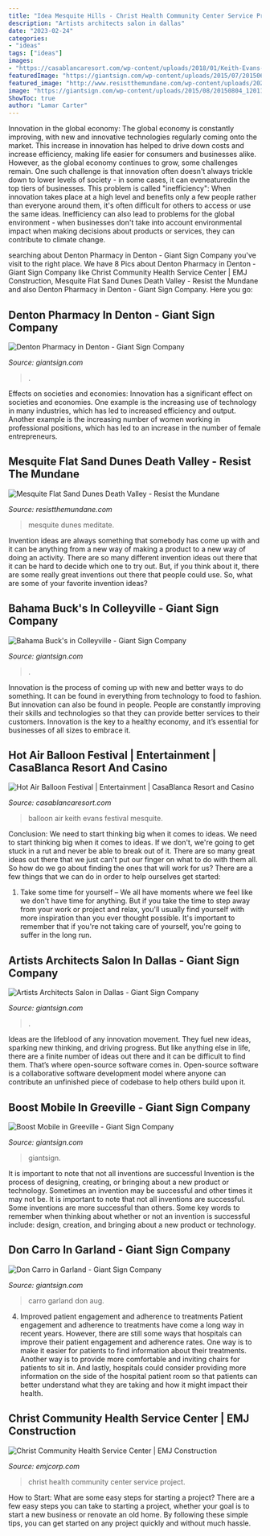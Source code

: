 ```yaml
---
title: "Idea Mesquite Hills - Christ Health Community Center Service Project"
description: "Artists architects salon in dallas"
date: "2023-02-24"
categories:
- "ideas"
tags: ["ideas"]
images:
- "https://casablancaresort.com/wp-content/uploads/2018/01/Keith-Evans-Smileys-Dream-Santaquin-UT.jpg"
featuredImage: "https://giantsign.com/wp-content/uploads/2015/07/20150630_165819.jpg"
featured_image: "http://www.resistthemundane.com/wp-content/uploads/2020/02/4J6A0224-1024x794.jpg"
image: "https://giantsign.com/wp-content/uploads/2015/08/20150804_120118-940x475.jpg"
ShowToc: true
author: "Lamar Carter"
---
```



Innovation in the global economy:
The global economy is constantly improving, with new and innovative technologies regularly coming onto the market. This increase in innovation has helped to drive down costs and increase efficiency, making life easier for consumers and businesses alike. However, as the global economy continues to grow, some challenges remain. One such challenge is that innovation often doesn't always trickle down to lower levels of society - in some cases, it can eveneaturedin the top tiers of businesses. This problem is called "inefficiency": When innovation takes place at a high level and benefits only a few people rather than everyone around them, it's often difficult for others to access or use the same ideas. Inefficiency can also lead to problems for the global environment - when businesses don't take into account environmental impact when making decisions about products or services, they can contribute to climate change.

	

		
searching about Denton Pharmacy in Denton - Giant Sign Company you've visit to the right place. We have 8 Pics about Denton Pharmacy in Denton - Giant Sign Company like Christ Community Health Service Center | EMJ Construction, Mesquite Flat Sand Dunes Death Valley - Resist the Mundane and also Denton Pharmacy in Denton - Giant Sign Company. Here you go:
		
    
## Denton Pharmacy In Denton - Giant Sign Company

<img loading=lazy src="http://giantsign.com/wp-content/uploads/2016/01/edited-820x465.jpg" onerror="this.onerror=null;this.src='https://tse2.mm.bing.net/th?id=OIP.hS_JU4Z4_cywJy2S5Ze-LgHaEM&amp;pid=15.1';" alt="Denton Pharmacy in Denton - Giant Sign Company">

_Source: giantsign.com_

>. 

	

Effects on societies and economies:
Innovation has a significant effect on societies and economies. One example is the increasing use of technology in many industries, which has led to increased efficiency and output. Another example is the increasing number of women working in professional positions, which has led to an increase in the number of female entrepreneurs.

    
## Mesquite Flat Sand Dunes Death Valley - Resist The Mundane

<img loading=lazy src="http://www.resistthemundane.com/wp-content/uploads/2020/02/4J6A0224-1024x794.jpg" onerror="this.onerror=null;this.src='https://tse3.mm.bing.net/th?id=OIP.YujGIqOKaH6eJGtCQg98HAHaFv&amp;pid=15.1';" alt="Mesquite Flat Sand Dunes Death Valley - Resist the Mundane">

_Source: resistthemundane.com_

>mesquite dunes meditate. 

	

Invention ideas are always something that somebody has come up with and it can be anything from a new way of making a product to a new way of doing an activity. There are so many different invention ideas out there that it can be hard to decide which one to try out. But, if you think about it, there are some really great inventions out there that people could use. So, what are some of your favorite invention ideas?

    
## Bahama Buck&#039;s In Colleyville - Giant Sign Company

<img loading=lazy src="https://giantsign.com/wp-content/uploads/2014/11/IMG_20141128_161548.jpg" onerror="this.onerror=null;this.src='https://tse3.mm.bing.net/th?id=OIP.bi76ocu-le3uGMvEKPDb-gHaFj&amp;pid=15.1';" alt="Bahama Buck&#039;s in Colleyville - Giant Sign Company">

_Source: giantsign.com_

>. 

	

Innovation is the process of coming up with new and better ways to do something. It can be found in everything from technology to food to fashion. But innovation can also be found in people. People are constantly improving their skills and technologies so that they can provide better services to their customers. Innovation is the key to a healthy economy, and it’s essential for businesses of all sizes to embrace it.

    
## Hot Air Balloon Festival | Entertainment | CasaBlanca Resort And Casino

<img loading=lazy src="https://casablancaresort.com/wp-content/uploads/2018/01/Keith-Evans-Smileys-Dream-Santaquin-UT.jpg" onerror="this.onerror=null;this.src='https://tse1.mm.bing.net/th?id=OIP.7RLmOtKPtWvb1GCgi_hrbwHaJQ&amp;pid=15.1';" alt="Hot Air Balloon Festival | Entertainment | CasaBlanca Resort and Casino">

_Source: casablancaresort.com_

>balloon air keith evans festival mesquite. 

	

Conclusion: We need to start thinking big when it comes to ideas.
We need to start thinking big when it comes to ideas. If we don't, we're going to get stuck in a rut and never be able to break out of it. There are so many great ideas out there that we just can't put our finger on what to do with them all. So how do we go about finding the ones that will work for us? There are a few things that we can do in order to help ourselves get started: 
1) Take some time for yourself – We all have moments where we feel like we don't have time for anything. But if you take the time to step away from your work or project and relax, you'll usually find yourself with more inspiration than you ever thought possible. It's important to remember that if you're not taking care of yourself, you're going to suffer in the long run.

    
## Artists Architects Salon In Dallas - Giant Sign Company

<img loading=lazy src="https://giantsign.com/wp-content/uploads/2015/07/20150630_165819.jpg" onerror="this.onerror=null;this.src='https://tse4.mm.bing.net/th?id=OIP.u47KpjFQsSPwo3hv5X9ZzwHaEK&amp;pid=15.1';" alt="Artists Architects Salon in Dallas - Giant Sign Company">

_Source: giantsign.com_

>. 

	

Ideas are the lifeblood of any innovation movement. They fuel new ideas, sparking new thinking, and driving progress. But like anything else in life, there are a finite number of ideas out there and it can be difficult to find them. That’s where open-source software comes in. Open-source software is a collaborative software development model where anyone can contribute an unfinished piece of codebase to help others build upon it.

    
## Boost Mobile In Greeville - Giant Sign Company

<img loading=lazy src="https://giantsign.com/wp-content/uploads/2015/08/20150731_122952.jpg" onerror="this.onerror=null;this.src='https://tse1.mm.bing.net/th?id=OIP.Fj6tlGOL0z9SpbQBP-5vOwHaFj&amp;pid=15.1';" alt="Boost Mobile in Greeville - Giant Sign Company">

_Source: giantsign.com_

>giantsign. 

	

It is important to note that not all inventions are successful
Invention is the process of designing, creating, or bringing about a new product or technology. Sometimes an invention may be successful and other times it may not be. It is important to note that not all inventions are successful. 
Some inventions are more successful than others. Some key words to remember when thinking about whether or not an invention is successful include: design, creation, and bringing about a new product or technology.

    
## Don Carro In Garland - Giant Sign Company

<img loading=lazy src="https://giantsign.com/wp-content/uploads/2015/08/20150804_120118-940x475.jpg" onerror="this.onerror=null;this.src='https://tse4.mm.bing.net/th?id=OIP.h9cCGBi3Oe2AfUo5_QH99wHaDv&amp;pid=15.1';" alt="Don Carro in Garland - Giant Sign Company">

_Source: giantsign.com_

>carro garland don aug. 

	

4) Improved patient engagement and adherence to treatments
Patient engagement and adherence to treatments have come a long way in recent years. However, there are still some ways that hospitals can improve their patient engagement and adherence rates. One way is to make it easier for patients to find information about their treatments. Another way is to provide more comfortable and inviting chairs for patients to sit in. And lastly, hospitals could consider providing more information on the side of the hospital patient room so that patients can better understand what they are taking and how it might impact their health.

    
## Christ Community Health Service Center | EMJ Construction

<img loading=lazy src="https://34krmyy3soo2zg0mk2saula4-wpengine.netdna-ssl.com/wp-content/uploads/2017/10/Christ-Community-Health-Services-Memphis-TN-11.jpg" onerror="this.onerror=null;this.src='https://tse1.mm.bing.net/th?id=OIP.EhCXjELHSZVQhhuT9xdEmAHaE-&amp;pid=15.1';" alt="Christ Community Health Service Center | EMJ Construction">

_Source: emjcorp.com_

>christ health community center service project. 

	

How to Start: What are some easy steps for starting a project?
There are a few easy steps you can take to starting a project, whether your goal is to start a new business or renovate an old home. By following these simple tips, you can get started on any project quickly and without much hassle.


